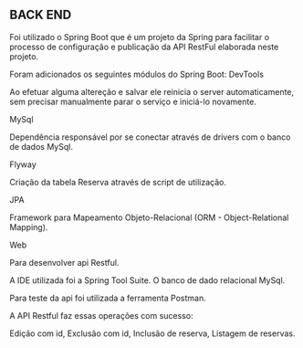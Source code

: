 ## BACK END

 Foi utilizado o Spring Boot que é um projeto da Spring para facilitar o processo de configuração e publicação da API RestFul elaborada neste projeto.

Foram adicionados os seguintes módulos do Spring Boot: 
DevTools

  Ao efetuar alguma altereção e salvar ele reinicia o server automaticamente, sem precisar manualmente parar o serviço e iniciá-lo novamente.

MySql
  
  Dependência responsável por se conectar através de drivers com o banco de dados MySql.
  
Flyway

  Criação da tabela Reserva através de script de utilização.

JPA
  
   Framework para Mapeamento Objeto-Relacional (ORM - Object-Relational Mapping). 
  
Web

  Para desenvolver api Restful.

A IDE utilizada foi a Spring Tool Suite. O banco de dado relacional MySql.

Para teste da api foi utilizada a ferramenta Postman.

A API Restful faz essas operações com sucesso:

Edição com id,
Exclusão com id,
Inclusão de reserva,
Listagem de reservas.


